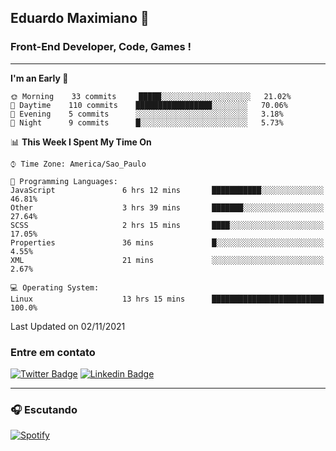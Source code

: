 ## Eduardo Maximiano 👋

### Front-End Developer, Code, Games !

---

<!--START_SECTION:waka-->
**I'm an Early 🐤** 

```text
🌞 Morning    33 commits     █████░░░░░░░░░░░░░░░░░░░░   21.02% 
🌆 Daytime    110 commits    █████████████████░░░░░░░░   70.06% 
🌃 Evening    5 commits      ░░░░░░░░░░░░░░░░░░░░░░░░░   3.18% 
🌙 Night      9 commits      █░░░░░░░░░░░░░░░░░░░░░░░░   5.73%

```


📊 **This Week I Spent My Time On** 

```text
⌚︎ Time Zone: America/Sao_Paulo

💬 Programming Languages: 
JavaScript               6 hrs 12 mins       ███████████░░░░░░░░░░░░░░   46.81% 
Other                    3 hrs 39 mins       ███████░░░░░░░░░░░░░░░░░░   27.64% 
SCSS                     2 hrs 15 mins       ████░░░░░░░░░░░░░░░░░░░░░   17.05% 
Properties               36 mins             █░░░░░░░░░░░░░░░░░░░░░░░░   4.55% 
XML                      21 mins             ░░░░░░░░░░░░░░░░░░░░░░░░░   2.67%

💻 Operating System: 
Linux                    13 hrs 15 mins      █████████████████████████   100.0%

```


 Last Updated on 02/11/2021
<!--END_SECTION:waka-->

### Entre em contato

[![Twitter Badge](https://img.shields.io/badge/-@edmaxi-1ca0f1?style=flat-square&labelColor=1ca0f1&logo=twitter&logoColor=white&link=https://twitter.com/edmaxi)](https://twitter.com/edmaxi)
[![Linkedin Badge](https://img.shields.io/badge/-Eduardo_Maximiano-0077B5?style=flat-square&logo=Linkedin&logoColor=white&link=https://www.linkedin.com/in/maximiano-eduardo)](https://www.linkedin.com/in/maximiano-eduardo)

---

### 🎧 Escutando
[![Spotify](https://novatorem-sandy.vercel.app/api/spotify)](https://open.spotify.com/user/comgigo)
